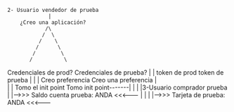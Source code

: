    2- Usuario vendedor de prueba
                 |               
        ¿Creo una aplicación?     
                /\
               /  \
              /    \
             /      \
            /        \
           /          \
Credenciales de prod?  Credenciales de prueba?
    |                            |
token de prod              token de prueba 
    |                               |           |                       Creo preferencia
Creo una preferencia                   |       
    |                                  |
Tomo el init point       Tomo init point-------|
  |                                            |
  |3-Usuario comprador prueba                                       |
  |-->>>    Saldo cuenta prueba: ANDA    <<<---
  |              |                             |
  |-->>>    Tarjeta de prueba: ANDA  <<<---